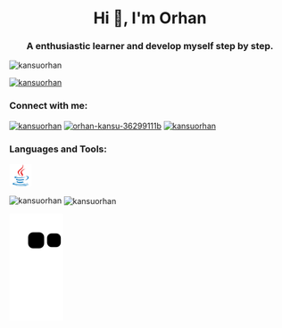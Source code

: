 <h1 align="center">Hi 👋, I'm Orhan</h1>
<h3 align="center">A enthusiastic learner and develop myself step by step.</h3>

<p align="left"> <img src="https://komarev.com/ghpvc/?username=kansuorhan&label=Profile%20views&color=0e75b6&style=flat" alt="kansuorhan" /> </p>

<p align="left"> <a href="https://github.com/ryo-ma/github-profile-trophy"><img src="https://github-profile-trophy.vercel.app/?username=kansuorhan" alt="kansuorhan" /></a> </p>

<h3 align="left">Connect with me:</h3>
<p align="left">
<a href="https://twitter.com/kansuorhan" target="blank"><img align="center" src="https://raw.githubusercontent.com/rahuldkjain/github-profile-readme-generator/master/src/images/icons/Social/twitter.svg" alt="kansuorhan" height="30" width="40" /></a>
<a href="https://linkedin.com/in/orhan-kansu-36299111b" target="blank"><img align="center" src="https://raw.githubusercontent.com/rahuldkjain/github-profile-readme-generator/master/src/images/icons/Social/linked-in-alt.svg" alt="orhan-kansu-36299111b" height="30" width="40" /></a>
<a href="https://instagram.com/kansuorhan" target="blank"><img align="center" src="https://raw.githubusercontent.com/rahuldkjain/github-profile-readme-generator/master/src/images/icons/Social/instagram.svg" alt="kansuorhan" height="30" width="40" /></a>
</p>

<h3 align="left">Languages and Tools:</h3>
<p align="left"> <a href="https://www.java.com" target="_blank" rel="noreferrer"> <img src="https://raw.githubusercontent.com/devicons/devicon/master/icons/java/java-original.svg" alt="java" width="40" height="40"/> </a> </p>

<p><img align="left" src="https://github-readme-stats.vercel.app/api?username=kansuorhan&show_icons=true&locale=en" alt="kansuorhan" /></p>

<p>&nbsp;<img align="center" src="https://github-readme-stats.vercel.app/api/top-langs?username=kansuorhan&show_icons=true&locale=en&layout=compact" alt="kansuorhan" /></p>


![snake gif](https://github.com/kansuorhan/kansuorhan/blob/output/github-contribution-grid-snake.svg)
